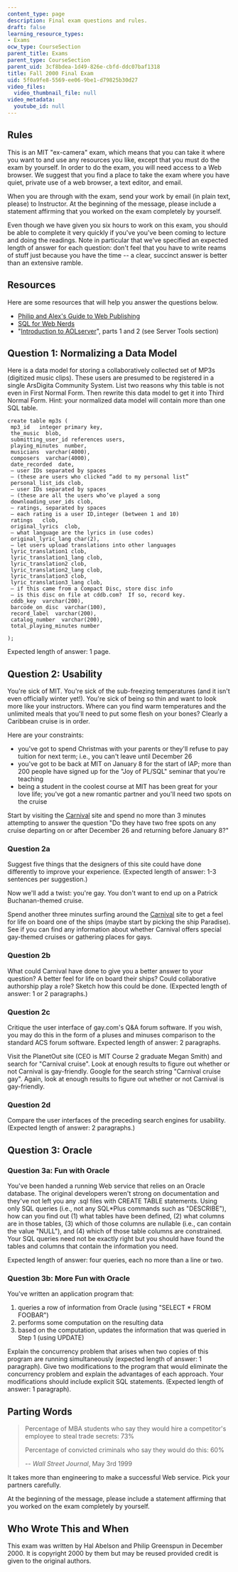 ```yaml
---
content_type: page
description: Final exam questions and rules.
draft: false
learning_resource_types:
- Exams
ocw_type: CourseSection
parent_title: Exams
parent_type: CourseSection
parent_uid: 3cf8bdea-1d49-826e-cbfd-ddc07baf1318
title: Fall 2000 Final Exam
uid: 5f0a9fe8-5569-ee06-9be1-d79825b30d27
video_files:
  video_thumbnail_file: null
video_metadata:
  youtube_id: null
---
```

## Rules

This is an MIT "ex-camera" exam, which means that you can take it where you want to and use any resources you like, except that you must do the exam by yourself. In order to do the exam, you will need access to a Web browser. We suggest that you find a place to take the exam where you have quiet, private use of a web browser, a text editor, and email.

When you are through with the exam, send your work by email (in plain text, please) to Instructor. At the beginning of the message, please include a statement affirming that you worked on the exam completely by yourself.

Even though we have given you six hours to work on this exam, you should be able to complete it very quickly if you've you've been coming to lecture and doing the readings. Note in particular that we've specified an expected length of answer for each question: don't feel that you have to write reams of stuff just because you have the time -- a clear, succinct answer is better than an extensive ramble.

## Resources

Here are some resources that will help you answer the questions below.

- [Philip and Alex's Guide to Web Publishing](http://philip.greenspun.com/panda/)
- [SQL for Web Nerds](http://philip.greenspun.com/sql/)
- "[Introduction to AOLserver](http://philip.greenspun.com/wtr/)", parts 1 and 2 (see Server Tools section)

## Question 1: Normalizing a Data Model

Here is a data model for storing a collaboratively collected set of MP3s (digitized music clips). These users are presumed to be registered in a single ArsDigita Community System. List two reasons why this table is not even in First Normal Form. Then rewrite this data model to get it into Third Normal Form. Hint: your normalized data model will contain more than one SQL table.

```plaintext
create table mp3s (
 mp3_id   integer primary key,
 the_music  blob,
 submitting_user_id references users,
 playing_minutes  number,
 musicians  varchar(4000),
 composers  varchar(4000),
 date_recorded  date,
 – user IDs separated by spaces
 – (these are users who clicked “add to my personal list”
 personal_list_ids clob,
 – user IDs separated by spaces
 – (these are all the users who’ve played a song
 downloading_user_ids clob,
 – ratings, separated by spaces
 – each rating is a user ID,integer (between 1 and 10)
 ratings   clob,
 original_lyrics  clob,
 – what language are the lyrics in (use codes)
 original_lyric_lang char(2),
 – let users upload translations into other languages
 lyric_translation1 clob,
 lyric_translation1_lang clob,
 lyric_translation2 clob,
 lyric_translation2_lang clob,
 lyric_translation3 clob,
 lyric_translation3_lang clob,
 – if this came from a Compact Disc, store disc info
 – is this disc on file at cddb.com?  If so, record key.
 cddb_key  varchar(200),
 barcode_on_disc  varchar(100),
 record_label  varchar(200),
 catalog_number  varchar(200),
 total_playing_minutes number

);
```

Expected length of answer: 1 page.

## Question 2: Usability

You're sick of MIT. You're sick of the sub-freezing temperatures (and it isn't even officially winter yet!). You're sick of being so thin and want to look more like your instructors. Where can you find warm temperatures and the unlimited meals that you'll need to put some flesh on your bones? Clearly a Caribbean cruise is in order.

Here are your constraints:

- you've got to spend Christmas with your parents or they'll refuse to pay tuition for next term; i.e., you can't leave until December 26
- you've got to be back at MIT on January 8 for the start of IAP; more than 200 people have signed up for the "Joy of PL/SQL" seminar that you're teaching
- being a student in the coolest course at MIT has been great for your love life; you've got a new romantic partner and you'll need two spots on the cruise

Start by visiting the [Carnival](http://www.carnival.com) site and spend no more than 3 minutes attempting to answer the question "Do they have two free spots on any cruise departing on or after December 26 and returning before January 8?"

### Question 2a

Suggest five things that the designers of this site could have done differently to improve your experience. (Expected length of answer: 1-3 sentences per suggestion.)

Now we'll add a twist: you're gay. You don't want to end up on a Patrick Buchanan-themed cruise.

Spend another three minutes surfing around the [Carnival](http://www.carnival.com) site to get a feel for life on board one of the ships (maybe start by picking the ship Paradise). See if you can find any information about whether Carnival offers special gay-themed cruises or gathering places for gays.

### Question 2b

What could Carnival have done to give you a better answer to your question? A better feel for life on board their ships? Could collaborative authorship play a role? Sketch how this could be done. (Expected length of answer: 1 or 2 paragraphs.)

### Question 2c

Critique the user interface of gay.com's Q&A forum software. If you wish, you may do this in the form of a pluses and minuses comparison to the standard ACS forum software. Expected length of answer: 2 paragraphs.

Visit the PlanetOut site (CEO is MIT Course 2 graduate Megan Smith) and search for "Carnival cruise". Look at enough results to figure out whether or not Carnival is gay-friendly. Google for the search string "Carnival cruise gay". Again, look at enough results to figure out whether or not Carnival is gay-friendly.

### Question 2d

Compare the user interfaces of the preceding search engines for usability. (Expected length of answer: 2 paragraphs.)

## Question 3: Oracle

### Question 3a: Fun with Oracle

You've been handed a running Web service that relies on an Oracle database. The original developers weren't strong on documentation and they've not left you any .sql files with CREATE TABLE statements. Using only SQL queries (i.e., not any SQL\*Plus commands such as "DESCRIBE"), how can you find out (1) what tables have been defined, (2) what columns are in those tables, (3) which of those columns are nullable (i.e., can contain the value "NULL"), and (4) which of those table columns are constrained. Your SQL queries need not be exactly right but you should have found the tables and columns that contain the information you need.

Expected length of answer: four queries, each no more than a line or two.

### Question 3b: More Fun with Oracle

You've written an application program that:

1. queries a row of information from Oracle (using "SELECT \* FROM FOOBAR")
2. performs some computation on the resulting data
3. based on the computation, updates the information that was queried in Step 1 (using UPDATE)

Explain the concurrency problem that arises when two copies of this program are running simultaneously (expected length of answer: 1 paragraph). Give two modifications to the program that would eliminate the concurrency problem and explain the advantages of each approach. Your modifications should include explicit SQL statements. (Expected length of answer: 1 paragraph).

## Parting Words

> Percentage of MBA students who say they would hire a competitor's employee to steal trade secrets: 73%
> 
> Percentage of convicted criminals who say they would do this: 60%
> 
> \-- *Wall Street Journal*, May 3rd 1999

It takes more than engineering to make a successful Web service. Pick your partners carefully.

At the beginning of the message, please include a statement affirming that you worked on the exam completely by yourself.

## Who Wrote This and When

This exam was written by Hal Abelson and Philip Greenspun in December 2000. It is copyright 2000 by them but may be reused provided credit is given to the original authors.